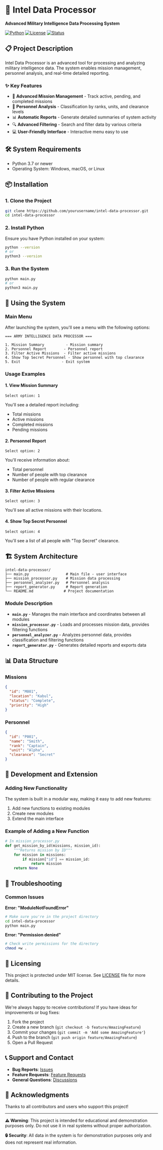 # 🎯 Intel Data Processor

**Advanced Military Intelligence Data Processing System**

[![Python](https://img.shields.io/badge/Python-3.7+-blue.svg)](https://www.python.org/downloads/)
[![License](https://img.shields.io/badge/License-MIT-green.svg)](LICENSE)
[![Status](https://img.shields.io/badge/Status-Active-brightgreen.svg)]()

## 📋 Project Description

Intel Data Processor is an advanced tool for processing and analyzing military intelligence data. The system enables mission management, personnel analysis, and real-time detailed reporting.

### ✨ Key Features

- 🚀 **Advanced Mission Management** - Track active, pending, and completed missions
- 👥 **Personnel Analysis** - Classification by ranks, units, and clearance levels
- 📊 **Automatic Reports** - Generate detailed summaries of system activity
- 🔍 **Advanced Filtering** - Search and filter data by various criteria
- 💻 **User-Friendly Interface** - Interactive menu easy to use

## 🛠️ System Requirements

- Python 3.7 or newer
- Operating System: Windows, macOS, or Linux

## 📦 Installation

### 1. Clone the Project
```bash
git clone https://github.com/yourusername/intel-data-processor.git
cd intel-data-processor
```

### 2. Install Python
Ensure you have Python installed on your system:
```bash
python --version
# or
python3 --version
```

### 3. Run the System
```bash
python main.py
# or
python3 main.py
```

## 🚀 Using the System

### Main Menu
After launching the system, you'll see a menu with the following options:

```
=== ARMY INTELLIGENCE DATA PROCESSOR ===

1. Mission Summary          - Mission summary
2. Personnel Report        - Personnel report
3. Filter Active Missions  - Filter active missions
4. Show Top Secret Personnel - Show personnel with top clearance
5. Exit                   - Exit system
```

### Usage Examples

#### 1. View Mission Summary
```
Select option: 1
```
You'll see a detailed report including:
- Total missions
- Active missions
- Completed missions
- Pending missions

#### 2. Personnel Report
```
Select option: 2
```
You'll receive information about:
- Total personnel
- Number of people with top clearance
- Number of people with regular clearance

#### 3. Filter Active Missions
```
Select option: 3
```
You'll see all active missions with their locations.

#### 4. Show Top Secret Personnel
```
Select option: 4
```
You'll see a list of all people with "Top Secret" clearance.

## 🏗️ System Architecture

```
intel-data-processor/
├── main.py                 # Main file - user interface
├── mission_processor.py    # Mission data processing
├── personnel_analyzer.py   # Personnel analysis
├── report_generator.py     # Report generation
└── README.md              # Project documentation
```

### Module Description

- **`main.py`** - Manages the main interface and coordinates between all modules
- **`mission_processor.py`** - Loads and processes mission data, provides filtering functions
- **`personnel_analyzer.py`** - Analyzes personnel data, provides classification and filtering functions
- **`report_generator.py`** - Generates detailed reports and exports data

## 📊 Data Structure

### Missions
```json
{
  "id": "M001",
  "location": "Kabul",
  "status": "Complete",
  "priority": "High"
}
```

### Personnel
```json
{
  "id": "P001",
  "name": "Smith",
  "rank": "Captain",
  "unit": "Alpha",
  "clearance": "Secret"
}
```

## 🔧 Development and Extension

### Adding New Functionality
The system is built in a modular way, making it easy to add new features:

1. Add new functions to existing modules
2. Create new modules
3. Extend the main interface

### Example of Adding a New Function
```python
# In mission_processor.py
def get_mission_by_id(missions, mission_id):
    """Returns mission by ID"""
    for mission in missions:
        if mission["id"] == mission_id:
            return mission
    return None
```

## 🐛 Troubleshooting

### Common Issues

**Error: "ModuleNotFoundError"**
```bash
# Make sure you're in the project directory
cd intel-data-processor
python main.py
```

**Error: "Permission denied"**
```bash
# Check write permissions for the directory
chmod +w .
```

## 📝 Licensing

This project is protected under MIT license. See [LICENSE](LICENSE) file for more details.

## 🤝 Contributing to the Project

We're always happy to receive contributions! If you have ideas for improvements or bug fixes:

1. Fork the project
2. Create a new branch (`git checkout -b feature/AmazingFeature`)
3. Commit your changes (`git commit -m 'Add some AmazingFeature'`)
4. Push to the branch (`git push origin feature/AmazingFeature`)
5. Open a Pull Request

## 📞 Support and Contact

- **Bug Reports**: [Issues](https://github.com/yourusername/intel-data-processor/issues)
- **Feature Requests**: [Feature Requests](https://github.com/yourusername/intel-data-processor/issues)
- **General Questions**: [Discussions](https://github.com/yourusername/intel-data-processor/discussions)

## 🙏 Acknowledgments

Thanks to all contributors and users who support this project!

---

**⚠️ Warning**: This project is intended for educational and demonstration purposes only. Do not use it in real systems without proper authorization.

**🔒 Security**: All data in the system is for demonstration purposes only and does not represent real information.
